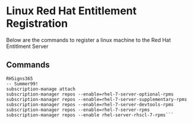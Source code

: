 # Linux Red Hat Entitlement Registration

Below are the commands to register a linux machine to the Red Hat Entitlment Server

## Commands

```subscription-manager register
RHSigns365
-- Summer99!
subscription-manage attach
subscription-manager repos --enable=rhel-7-server-optional-rpms
subscription-manager repos --enable=rhel-7-server-supplementary-rpms
subscription-manager repos --enable=rhel-7-server-devtools-rpms
subscription-manager repos --enable=rhel-7-server-rpms
subscription-manager repos --enable rhel-server-rhscl-7-rpms```
